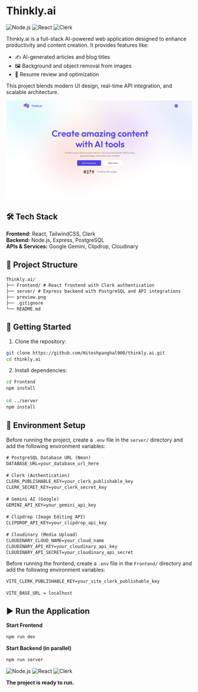 # Thinkly.ai

![Node.js](https://img.shields.io/badge/Node.js-18.x-green?logo=node.js)
![React](https://img.shields.io/badge/React-18-blue?logo=react)
![Clerk](https://img.shields.io/badge/Auth-Clerk-orange)

Thinkly.ai is a full-stack AI-powered web application designed to enhance productivity and content creation. It provides features like:

- ✍️ AI-generated articles and blog titles  
- 🖼️ Background and object removal from images  
- 📄 Resume review and optimization  

This project blends modern UI design, real-time API integration, and scalable architecture.
<p align="center">
  <img src="preview.png" alt="Thinkly.ai Preview" width="700"/>
</p>

## 🛠️ Tech Stack

**Frontend:** React, TailwindCSS, Clerk  
**Backend:** Node.js, Express, PostgreSQL  
**APIs & Services:** Google Gemini, Clipdrop, Cloudinary  


## 📁 Project Structure
```
Thinkly.ai/
├── Frontend/ # React frontend with Clerk authentication
├── server/ # Express backend with PostgreSQL and API integrations
├── preview.png
├── .gitignore
└── README.md
```

## 🚀 Getting Started

1. Clone the repository:
```bash
git clone https://github.com/Hiteshpanghal900/thinkly.ai.git
cd thinkly.ai
```

2. Install dependencies:
```bash
cd Frontend
npm install

cd ../server
npm install
```

## 🔧 Environment Setup

Before running the project, create a `.env` file in the `server/` directory and add the following environment variables:

```env
# PostgreSQL Database URL (Neon)
DATABASE_URL=your_database_url_here

# Clerk (Authentication)
CLERK_PUBLISHABLE_KEY=your_clerk_publishable_key
CLERK_SECRET_KEY=your_clerk_secret_key

# Gemini AI (Google)
GEMINI_API_KEY=your_gemini_api_key

# Clipdrop (Image Editing API)
CLIPDROP_API_KEY=your_clipdrop_api_key

# Cloudinary (Media Upload)
CLOUDINARY_CLOUD_NAME=your_cloud_name
CLOUDINARY_API_KEY=your_cloudinary_api_key
CLOUDINARY_API_SECRET=your_cloudinary_api_secret
```

Before running the frontend, create a `.env` file in the `Frontend/` directory and add the following environment variables:
```env
VITE_CLERK_PUBLISHABLE_KEY=your_vite_clerk_publishable_key

VITE_BASE_URL = localhost
```

## ▶️ Run the Application
**Start Frontend**
```bash
npm run dev
```

**Start Backend (in parallel)**
```bash
npm run server
```

![Node.js](https://img.shields.io/badge/Node.js-18.x-green?logo=node.js)
![React](https://img.shields.io/badge/React-18-blue?logo=react)
![Clerk](https://img.shields.io/badge/Auth-Clerk-orange)

**The project is ready to run.**
